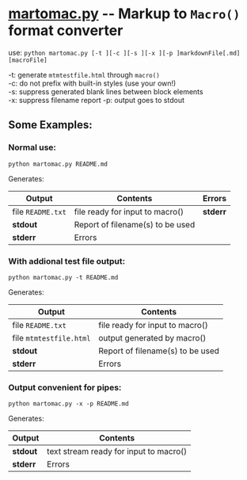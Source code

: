 # [martomac.py](martomac.py) -- Markup to `Macro()` format converter

use: `python martomac.py [-t ][-c ][-s ][-x ][-p ]markdownFile[.md] [macroFile]`

-t: generate `mtmtestfile.html` through `macro()`  
-c: do not prefix with built-in styles (use your own!)  
-s: suppress generated blank lines between block elements  
-x: suppress filename report
-p: output goes to stdout

## Some Examples:

### Normal use:

    python martomac.py README.md

Generates:

Output | Contents | Errors
-------|----------|-------
file `README.txt` | file ready for input to macro\(\) | **stderr**
**stdout** | Report of filename\(s\) to be used
**stderr** | Errors

### With addional test file output:

    python martomac.py -t README.md

Generates:

Output | Contents
-------|---------
file `README.txt` | file ready for input to macro\(\)
file `mtmtestfile.html` | output generated by macro\(\)
**stdout** | Report of filename\(s\) to be used
**stderr** | Errors

### Output convenient for pipes:

    python martomac.py -x -p README.md

Generates:

Output | Contents
-------|---------
**stdout** | text stream ready for input to macro\(\)
**stderr** | Errors
